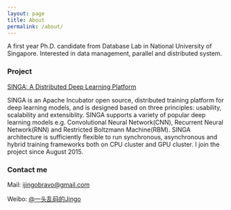 ```yaml
---
layout: page
title: About
permalink: /about/
---
```


A first year Ph.D. candidate from Database Lab in National University of Singapore. Interested in data management, parallel and distributed system.

### Project
[SINGA: A Distributed Deep Learning Platform](http://singa.incubator.apache.org/)

SINGA is an Apache Incubator open source, distributed training platform for deep learning models, and is designed based on three principles: usability, scalability and extensiblity. SINGA supports a variety of popular deep learning models e.g. Convolutional Neural Network(CNN), Recurrent Neural Network(RNN) and Restricted Boltzmann Machine(RBM). SINGA architecture is sufficiently flexible to run synchronous, asynchronous and hybrid training frameworks both on CPU cluster and GPU cluster. I join the project since August 2015.


### Contact me

Mail: [ijingobravo@gmail.com](mailto:ijingobravo@gmail.com)

Weibo: [@一头乱码的Jingo](http://weibo.com/ijingo)
